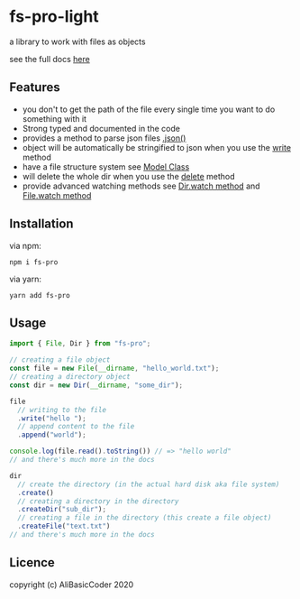 # fs-pro-light

a library to work with files as objects

see the full docs [here](https://fs-pro-docs.herokuapp.com/)

## Features

- you don't to get the path of the file every single time you want to do something with it
- Strong typed and documented in the code
- provides a method to parse json files [.json\(\)](https://fs-pro-docs.herokuapp.com/classes/_file_.file.html#json)
- object will be automatically be stringified to json when you use the [write](https://fs-pro-docs.herokuapp.com/classes/_file_.file.html#write) method
- have a file structure system see [Model Class](https://fs-pro-docs.herokuapp.com/classes/_model_.model.html)
- will delete the whole dir when you use the [delete](https://fs-pro-docs.herokuapp.com/classes/_dir_.dir.html#delete) method
- provide advanced watching methods see [Dir.watch method](https://fs-pro-docs.herokuapp.com/classes/_dir_.dir.html#watch) and [File.watch method](https://fs-pro-docs.herokuapp.com/classes/_file_.file.html#watch)

## Installation

via npm:

```
npm i fs-pro
```

via yarn:

```
yarn add fs-pro
```

## Usage

```js
import { File, Dir } from "fs-pro";

// creating a file object
const file = new File(__dirname, "hello_world.txt");
// creating a directory object
const dir = new Dir(__dirname, "some_dir");

file
  // writing to the file
  .write("hello ");
  // append content to the file
  .append("world");

console.log(file.read().toString()) // => "hello world"
// and there's much more in the docs

dir
  // create the directory (in the actual hard disk aka file system)
  .create()
  // creating a directory in the directory
  .createDir("sub_dir");
  // creating a file in the directory (this create a file object)
  .createFile("text.txt")
// and there's much more in the docs
```

## Licence

copyright (c) AliBasicCoder 2020
